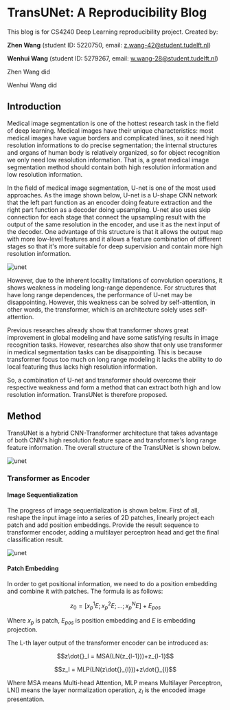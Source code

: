 # TransUNet: A Reproducibility Blog

This blog is for CS4240 Deep Learning reproducibility project. Created by:

**Zhen Wang** (student ID: 5220750, email: z.wang-42@student.tudelft.nl)

**Wenhui Wang** (student ID: 5279267, email: w.wang-28@student.tudelft.nl)

Zhen Wang did

Wenhui Wang did

## Introduction

Medical image segmentation is one of the hottest research task in the field of deep learning. Medical images have their unique characteristics: most medical images have vague borders and complicated lines, so it need high resolution informations to do precise   segmentation; the internal structures and organs of human body is relatively organized, so for object recognition we only need low resolution information. That is, a great medical image segmentation method should contain both high resolution information and low resolution information.

In the field of medical image segmentation, U-net is one of the most used approaches. As the image shown below, U-net is a U-shape CNN network that the left part function as an encoder doing feature extraction and the right part function as a decoder doing upsampling. U-net also uses skip connection for each stage that connect the upsampling result with the output of the same resolution in the encoder, and use it as the next input of the decoder. One advantage of this structure is that it allows the output map with more low-level features and it allows a feature combination of different stages so that it's more suitable for deep supervision and contain more high resolution information. 

![unet](https://alicia-wenhui.github.io/dlblog.github.io/img/unet.png)

However, due to the inherent locality limitations of convolution operations,  it shows weakness in modeling long-range dependence. For structures that have long range dependences, the performance of U-net may be disappointing. However, this weakness can be solved by self-attention, in other words, the transformer, which is an architecture solely uses self-attention.

Previous researches already show that transformer shows great improvement in global modeling and have some satisfying results in image recognition tasks. However, researches also show that only use transformer in medical segmentation tasks can be disappointing. This is because transformer focus too much on long range modeling it lacks the ability to do local featuring thus lacks high resolution information.  

So, a combination of U-net and transformer should overcome their respective weakness and form a method that can extract both high and low resolution information. TransUNet is therefore proposed. 

## Method

TransUNet is a hybrid CNN-Transformer architecture that takes advantage of both CNN's high resolution feature space and transformer's long range feature information. The overall structure of the TransUNet is shown below.

![unet](https://alicia-wenhui.github.io/dlblog.github.io/img/tranunet.jpg)

### Transformer as Encoder

#### Image Sequentialization

The progress of image sequentialization is shown below. First of all, reshape the input image into a series of 2D patches, linearly project each patch and add position embeddings. Provide the result sequence to transformer encoder, adding a multilayer perceptron head and get the final classification result.

![unet](https://alicia-wenhui.github.io/dlblog.github.io/img/tranencoder.png)

#### Patch Embedding

In order to get positional information, we need to do a position embedding and combine it with patches. The formula is as follows:

$$ z_0 = [x_p^1E;x_p^2E;...;x_p^NE] + E_{pos} $$

Where $x_p$ is patch, $E_{pos}$ is position embedding and $E$ is embedding projection.

The L-th layer output of the transformer encoder can be introduced as:

$$z\dot{}_l = MSA(LN(z_{l-1}))+z_{l-1}$$

$$z_l = MLP(LN(z\dot{}_{l}))+z\dot{}_{l}$$

Where MSA means Multi-head Attention, MLP means Multilayer Perceptron, LN() means the layer normalization operation, $z_l$ is the encoded image presentation.




